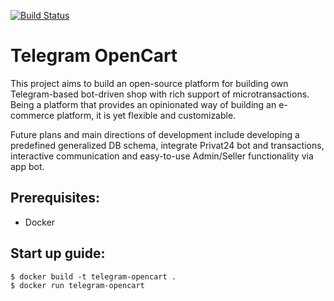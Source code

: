 [![Build Status](https://travis-ci.org/Indeoo/telegram-opencart.svg?branch=trunk)](https://travis-ci.org/Indeoo/telegram-opencart)
# Telegram OpenCart

This project aims to build an open-source platform for building own Telegram-based
bot-driven shop with rich support of microtransactions. Being a platform that provides
an opinionated way of building an e-commerce platform, it is yet flexible and 
customizable.

Future plans and main directions of development include developing a predefined 
generalized DB schema, integrate Privat24 bot and transactions, 
interactive communication and easy-to-use Admin/Seller functionality via app bot.

## Prerequisites:
- Docker

## Start up guide:
```` 
$ docker build -t telegram-opencart .
$ docker run telegram-opencart
````